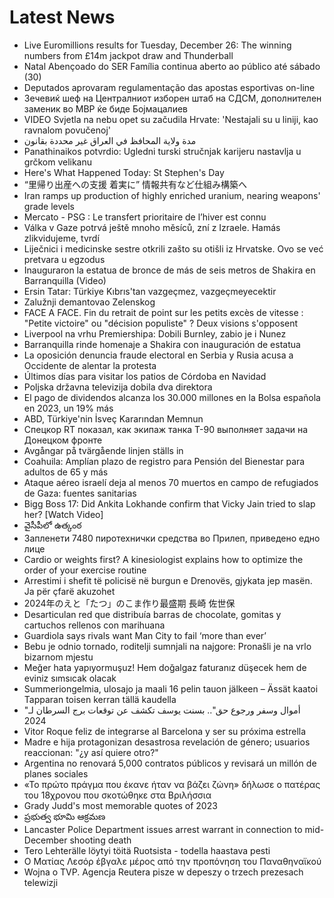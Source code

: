 # Latest News
-  Live Euromillions results for Tuesday, December 26: The winning numbers from £14m jackpot draw and Thunderball
-  Natal Abençoado do SER Família continua aberto ao público até sábado (30)
-  Deputados aprovaram regulamentação das apostas esportivas on-line
-  Зечевиќ шеф на Централниот изборен штаб на СДСМ, дополнителен заменик во МВР ќе биде Бојмацалиев
-  VIDEO Svjetla na nebu opet su začudila Hrvate: 'Nestajali su u liniji, kao ravnalom povučenoj'
-  مدة ولاية المحافظ في العراق غير محددة بقانون
-  Panathinaikos potvrdio: Ugledni turski stručnjak karijeru nastavlja u grčkom velikanu
-  Here's What Happened Today: St Stephen's Day
-  “里帰り出産への支援 着実に” 情報共有など仕組み構築へ
-  Iran ramps up production of highly enriched uranium, nearing weapons' grade levels
-  Mercato - PSG : Le transfert prioritaire de l’hiver est connu
-  Válka v Gaze potrvá ještě mnoho měsíců, zní z Izraele. Hamás zlikvidujeme, tvrdí
-  Liječnici i medicinske sestre otkrili zašto su otišli iz Hrvatske. Ovo se već pretvara u egzodus
-  Inauguraron la estatua de bronce de más de seis metros de Shakira en Barranquilla (Video)
-  Ersin Tatar: Türkiye Kıbrıs'tan vazgeçmez, vazgeçmeyecektir
-  Zalužnji demantovao Zelenskog
-  FACE A FACE. Fin du retrait de point sur les petits excès de vitesse : "Petite victoire" ou "décision populiste" ? Deux visions s'opposent
-  Liverpool na vrhu Premiershipa: Dobili Burnley, zabio je i Nunez
-  Barranquilla rinde homenaje a Shakira con inauguración de estatua
-  La oposición denuncia fraude electoral en Serbia y Rusia acusa a Occidente de alentar la protesta
-  Últimos días para visitar los patios de Córdoba en Navidad
-  Poljska državna televizija dobila dva direktora
-  El pago de dividendos alcanza los 30.000 millones en la Bolsa española en 2023, un 19% más
-  ABD, Türkiye'nin İsveç Kararından Memnun
-  Спецкор RT показал, как экипаж танка Т-90 выполняет задачи на Донецком фронте
-  Avgångar på tvärgående linjen ställs in
-  Coahuila: Amplían plazo de registro para Pensión del Bienestar para adultos de 65 y más
-  Ataque aéreo israelí deja al menos 70 muertos en campo de refugiados de Gaza: fuentes sanitarias
-  Bigg Boss 17: Did Ankita Lokhande confirm that Vicky Jain tried to slap her? [Watch Video]
-  వైసీపీలో ఉత్కంఠ
-  Запленети 7480 пиротехнички средства во Прилеп, приведено едно лице
-  Cardio or weights first? A kinesiologist explains how to optimize the order of your exercise routine
-  Arrestimi i shefit të policisë në burgun e Drenovës, gjykata jep masën. Ja për çfarë akuzohet
-  2024年のえと「たつ」のこま作り最盛期 長崎 佐世保
-  Desarticulan red que distribuía barras de chocolate, gomitas y cartuchos rellenos con marihuana
-  Guardiola says rivals want Man City to fail ‘more than ever’
-  Bebu je odnio tornado, roditelji sumnjali na najgore: Pronašli je na vrlo bizarnom mjestu
-  Meğer hata yapıyormuşuz! Hem doğalgaz faturanız düşecek hem de eviniz sımsıcak olacak
-  Summeriongelmia, ulosajo ja maali 16 pelin tauon jälkeen – Ässät kaatoi Tapparan toisen kerran tällä kaudella
-  "أموال وسفر ورجوع حق".. بسنت يوسف تكشف عن توقعات برج السرطان لـ 2024
-  Vitor Roque feliz de integrarse al Barcelona y ser su próxima estrella
-  Madre e hija protagonizan desastrosa revelación de género; usuarios reaccionan: "¿y así quiere otro?"
-  Argentina no renovará 5,000 contratos públicos y revisará un millón de planes sociales
-  «Το πρώτο πράγμα που έκανε ήταν να βάζει ζώνη» δήλωσε ο πατέρας του 18χρονου που σκοτώθηκε στα Βριλήσσια
-  Grady Judd's most memorable quotes of 2023
-  ప్రభుత్వ భూమి ఆక్రమణ
-  Lancaster Police Department issues arrest warrant in connection to mid-December shooting death
-  Tero Lehterälle löytyi töitä Ruotsista - todella haastava pesti
-  Ο Ματίας Λεσόρ έβγαλε μέρος από την προπόνηση του Παναθηναϊκού
-  Wojna o TVP. Agencja Reutera pisze w depeszy o trzech prezesach telewizji
